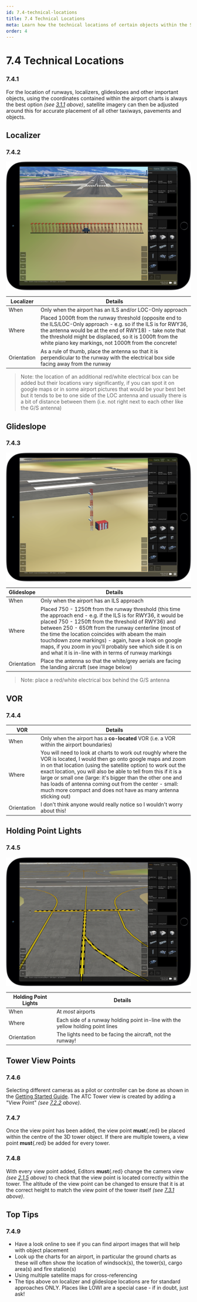 ```yaml
---
id: 7.4-technical-locations
title: 7.4 Technical Locations
meta: Learn how the technical locations of certain objects within the Scenery Editor of Infinite Flight.
order: 4
---
```




# 7.4 Technical Locations



### 7.4.1

For the location of runways, localizers, glideslopes and other important objects, using the coordinates contained within the airport charts is always the best option *(see [3.1.1](/guide/scenery-editor-manual/3.-getting-started/3.1-first-steps#3.1.1) above)*, satellite imagery can then be adjusted around this for accurate placement of all other taxiways, pavements and objects. 



## Localizer

### 7.4.2

![Image 7.4.2.1 - Localizer Location](_images/manual/frames/localizer.png)

| Localizer   | Details                                                      |
| ----------- | ------------------------------------------------------------ |
| When        | Only when the airport has an ILS and/or LOC-Only approach    |
| Where       | Placed 1000ft from the runway threshold (opposite end to the ILS/LOC-Only approach - e.g. so if the ILS is for RWY36, the antenna would be at the end of RWY18) - take note that the threshold might be displaced, so it is 1000ft from the white piano key markings, not 1000ft from the concrete! |
| Orientation | As a rule of thumb, place the antenna so that it is perpendicular to the runway with the electrical box side facing away from the runway |

> Note: the location of an additional red/white electrical box can be added but their locations vary significantly, if you can spot it on google maps or in some airport pictures that would be your best bet but it tends to be to one side of the LOC antenna and usually there is a bit of distance between them (i.e. not right next to each other like the G/S antenna)



## Glideslope

### 7.4.3

![Image 7.4.3.1 - Glideslope Location](_images/manual/frames/glideslope.png)

| Glideslope  | Details                                                      |
| ----------- | ------------------------------------------------------------ |
| When        | Only when the airport has an ILS approach                    |
| Where       | Placed 750 - 1250ft from the runway threshold (this time the approach end - e.g. if the ILS is for RWY36, it would be placed 750 - 1250ft from the threshold of RWY36) and between 250 - 650ft from the runway centerline (most of the time the location coincides with abeam the main touchdown zone markings) - again, have a look on google maps, if you zoom in you'll probably see which side it is on and what it is in-line with in terms of runway markings |
| Orientation | Place the antenna so that the white/grey aerials are facing the landing aircraft (see image below) |

> Note: place a red/white electrical box behind the G/S antenna



## VOR

### 7.4.4

| VOR         | Details                                                      |
| ----------- | ------------------------------------------------------------ |
| When        | Only when the airport has a **co-located** VOR (i.e. a VOR within the airport boundaries) |
| Where       | You will need to look at charts to work out roughly where the VOR is located, I would then go onto google maps and zoom in on that location (using the satellite option) to work out the exact location, you will also be able to tell from this if it is a large or small one (large: it's bigger than the other one and has loads of antenna coming out from the center - small: much more compact and does not have as many antenna sticking out) |
| Orientation | I don't think anyone would really notice so I wouldn't worry about this! |



## Holding Point Lights

### 7.4.5

![Image 7.4.5.1 - Holding Point Light Location](_images/manual/frames/holding-point-lights.png)

| Holding Point Lights | Details                                                      |
| -------------------- | ------------------------------------------------------------ |
| When                 | At *most* airports                                           |
| Where                | Each side of a runway holding point in-line with the yellow holding point lines |
| Orientation          | The lights need to be facing the aircraft, not the runway!   |



## Tower View Points

### 7.4.6

Selecting different cameras as a pilot or controller can be done as shown in the [Getting Started Guide](/guide/getting-started-guide/pilot-user-interface/cameras). The ATC Tower view is created by adding a "View Point" *(see [7.2.2](/guide/scenery-editor-manual/7.-objects/7.2-selection-and-placement#7.2.2) above)*.



### 7.4.7

Once the view point has been added, the view point **must**{.red} be placed within the centre of the 3D tower object. If there are multiple towers, a view point **must**{.red} be added for every tower.



### 7.4.8

With every view point added, Editors **must**{.red} change the camera view *(see [2.1.5](/guide/scenery-editor-manual/2.-user-interface/2.1-editor-screen#2.1.5) above)* to check that the view point is located correctly within the tower. The altitude of the view point can be changed to ensure that it is at the correct height to match the view point of the tower itself *(see [7.3.1](/guide/scenery-editor-manual/7.-objects/7.3-properties#7.3.1) above)*.



## Top Tips

### 7.4.9

- Have a look online to see if you can find airport images that will help with object placement
- Look up the charts for an airport, in particular the ground charts as these will often show the location of windsock(s), the tower(s), cargo area(s) and fire station(s)
- Using multiple satellite maps for cross-referencing 
- The tips above on localizer and glideslope locations are for standard approaches ONLY. Places like LOWI are a special case - if in doubt, just ask!
